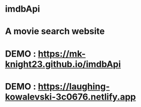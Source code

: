 # imdbApi
# A movie search website

# DEMO :  https://mk-knight23.github.io/imdbApi

# DEMO :  https://laughing-kowalevski-3c0676.netlify.app

